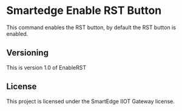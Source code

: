 # Smartedge Enable RST Button

This command enables the RST button, by default the RST button is enabled.

## Versioning

This is version 1.0 of EnableRST

## License

This project is licensed under the SmartEdge IIOT Gateway license.
